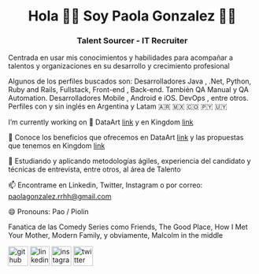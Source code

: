 <h1 align = "center"> Hola 👋🏻 Soy Paola Gonzalez 👩🏻 </h1>
<h3 align = "center"> Talent Sourcer - IT Recruiter </h3>

  Centrada en usar mis conocimientos y habilidades para acompañar a talentos y organizaciones en su desarrollo y crecimiento profesional

Algunos de los perfiles buscados son: Desarrolladores Java , .Net, Python, Ruby and Rails, Fullstack, Front-end , Back-end. También QA Manual y QA Automation. Desarrolladores Mobile , Android e iOS. DevOps , entre otros. 
Perfiles con y sin inglés en Argentina y Latam 🇦🇷 🇲🇽 🇨🇴 🇵🇾  🇺🇾

 I’m currently working on 🐥 DataArt [link](https://www.dataart.com.ar/company) y en Kingdom [link](https://somoskingdom.com/)

💬  Conoce los beneficios que ofrecemos en DataArt [link](https://www.dataart.com.ar/career/career-in-dataart/) y las propuestas que tenemos en Kingdom [link](https://somoskingdom.com/careers/)

🌱 Estudiando y aplicando metodologías ágiles, experiencia del candidato y técnicas de entrevista, entre otros, al área de Talento 
 
📫  Encontrame en Linkedin, Twitter, Instagram o por correo: paolagonzalez.rrhh@gmail.com 

😄 Pronouns: Pao / Piolin  

Fanatica de las Comedy Series como Friends, The Good Place, How I Met Your Mother, Modern Family, y obviamente, Malcolm in the middle

[<img src='https://cdn.jsdelivr.net/npm/simple-icons@3.0.1/icons/github.svg' alt='github' height='40'>](https://github.com/PaoRrhh)  [<img src='https://cdn.jsdelivr.net/npm/simple-icons@3.0.1/icons/linkedin.svg' alt='linkedin' height='40'>](https://www.linkedin.com/in/paoedithgonzalez/)  [<img src='https://cdn.jsdelivr.net/npm/simple-icons@3.0.1/icons/instagram.svg' alt='instagram' height='40'>](https://www.instagram.com/paorrhh/)  [<img src='https://cdn.jsdelivr.net/npm/simple-icons@3.0.1/icons/twitter.svg' alt='twitter' height='40'>](https://twitter.com/PaoRrhh)  

